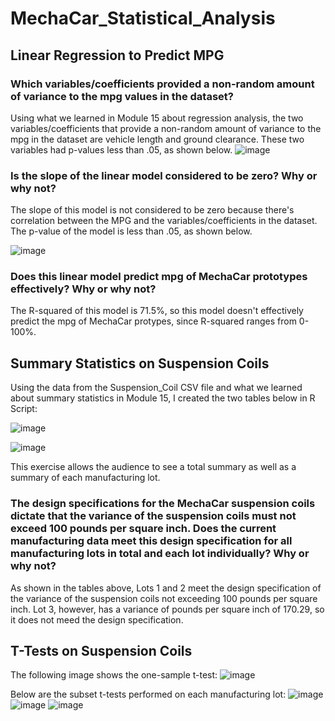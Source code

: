 # MechaCar_Statistical_Analysis

## Linear Regression to Predict MPG
### Which variables/coefficients provided a non-random amount of variance to the mpg values in the dataset?
Using what we learned in Module 15 about regression analysis, the two variables/coefficients that provide a non-random amount of variance to the mpg in the dataset are vehicle length and ground clearance. These two variables had p-values less than .05, as shown below.
![image](https://user-images.githubusercontent.com/88783255/144765981-1294d109-347d-406c-9541-e045c6a9f20b.png)
### Is the slope of the linear model considered to be zero? Why or why not?
The slope of this model is not considered to be zero because there's correlation between the MPG and the variables/coefficients in the dataset. The p-value of the model is less than .05, as shown below.

![image](https://user-images.githubusercontent.com/88783255/144766237-6e8c9239-f10d-42fb-b9fb-c4966c342ea5.png)
### Does this linear model predict mpg of MechaCar prototypes effectively? Why or why not?
The R-squared of this model is 71.5%, so this model doesn't effectively predict the mpg of MechaCar protypes, since R-squared ranges from 0-100%.

## Summary Statistics on Suspension Coils
Using the data from the Suspension_Coil CSV file and what we learned about summary statistics in Module 15, I created the two tables below in R Script:

![image](https://user-images.githubusercontent.com/88783255/144766903-cddd6d77-7570-48f3-9702-4a80a1214a35.png)

![image](https://user-images.githubusercontent.com/88783255/144766918-e612b319-dd18-43e9-ae22-cf6ad6263ad0.png)

This exercise allows the audience to see a total summary as well as a summary of each manufacturing lot.

### The design specifications for the MechaCar suspension coils dictate that the variance of the suspension coils must not exceed 100 pounds per square inch. Does the current manufacturing data meet this design specification for all manufacturing lots in total and each lot individually? Why or why not?

As shown in the tables above, Lots 1 and 2 meet the design specification of the variance of the suspension coils not exceeding 100 pounds per square inch. Lot 3, however, has a variance of pounds per square inch of 170.29, so it does not meed the design specification.

## T-Tests on Suspension Coils
The following image shows the one-sample t-test:
![image](https://user-images.githubusercontent.com/88783255/144767652-31783a07-7626-49fe-b5b3-df1ea8f7b64f.png)

Below are the subset t-tests performed on each manufacturing lot:
![image](https://user-images.githubusercontent.com/88783255/144767732-073f586d-5a27-4d16-88b7-18428e844739.png)
![image](https://user-images.githubusercontent.com/88783255/144767752-837300f9-deb0-4719-9d05-e785714ea07b.png)
![image](https://user-images.githubusercontent.com/88783255/144767771-12bb47c8-93f7-4efa-ae48-e4dcbe88234c.png)


